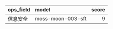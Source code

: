 | ops_field   | model             |   score |
|:------------|:------------------|--------:|
| 信息安全    | moss-moon-003-sft |       9 |